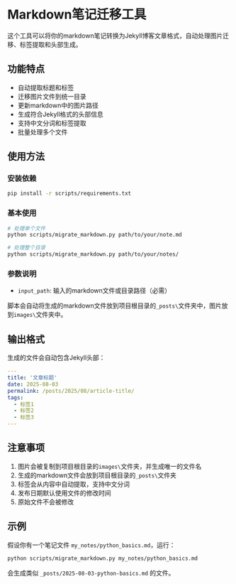 # Markdown笔记迁移工具

这个工具可以将你的markdown笔记转换为Jekyll博客文章格式，自动处理图片迁移、标签提取和头部生成。

## 功能特点

- 自动提取标题和标签
- 迁移图片文件到统一目录
- 更新markdown中的图片路径
- 生成符合Jekyll格式的头部信息
- 支持中文分词和标签提取
- 批量处理多个文件

## 使用方法

### 安装依赖

```bash
pip install -r scripts/requirements.txt
```

### 基本使用

```bash
# 处理单个文件
python scripts/migrate_markdown.py path/to/your/note.md

# 处理整个目录
python scripts/migrate_markdown.py path/to/your/notes/
```

### 参数说明

- `input_path`: 输入的markdown文件或目录路径（必需）

脚本会自动将生成的markdown文件放到项目根目录的`_posts\`文件夹中，图片放到`images\`文件夹中。

## 输出格式

生成的文件会自动包含Jekyll头部：

```yaml
---
title: '文章标题'
date: 2025-08-03
permalink: /posts/2025/08/article-title/
tags:
  - 标签1
  - 标签2
  - 标签3
---
```

## 注意事项

1. 图片会被复制到项目根目录的`images\`文件夹，并生成唯一的文件名
2. 生成的markdown文件会放到项目根目录的`_posts\`文件夹
3. 标签会从内容中自动提取，支持中文分词
4. 发布日期默认使用文件的修改时间
5. 原始文件不会被修改

## 示例

假设你有一个笔记文件 `my_notes/python_basics.md`，运行：

```bash
python scripts/migrate_markdown.py my_notes/python_basics.md
```

会生成类似 `_posts/2025-08-03-python-basics.md` 的文件。